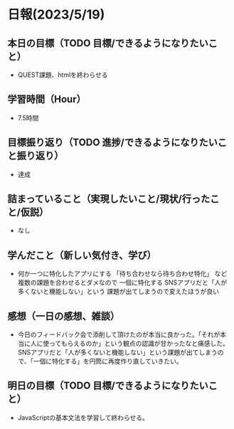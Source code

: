 # 日報(2023/5/19)

## 本日の目標（TODO 目標/できるようになりたいこと）

- QUEST課題、htmlを終わらせる

## 学習時間（Hour）
- 7.5時間

## 目標振り返り（TODO 進捗/できるようになりたいこと振り返り）
- 達成

## 詰まっていること（実現したいこと/現状/行ったこと/仮説）

- なし


## 学んだこと（新しい気付き、学び）

- 何か一つに特化したアプリにする
「待ち合わせなら待ち合わせ特化」
など
複数の課題を合わせるとダメなので
一個に特化する
SNSアプリだと「人が多くないと機能しない」という
課題が出てしまうので変えたほうが良い

## 感想（一日の感想、雑談）

- 今日のフィードバック会で添削して頂けたのが本当に良かった。「それが本当に人に使ってもらえるのか」という観点の認識が甘かったなと痛感した。SNSアプリだと「人が多くないと機能しない」という課題が出てしまうので、「一個に特化する」を円筒に再度作り直していきたい。

## 明日の目標（TODO 目標/できるようになりたいこと）

- JavaScriptの基本文法を学習して終わらせる。